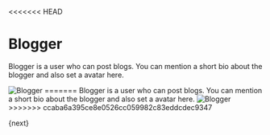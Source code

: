 <<<<<<< HEAD
# Blogger

Blogger is a user who can post blogs. 
You can mention a short bio about the blogger and also set a avatar here.

<img class="screenshot" alt="Blogger" src="/docs/assets/img/website/blogger.png">
=======
Blogger is a user who can post blogs. 
You can mention a short bio about the blogger and also set a avatar here.

<img class="screenshot" alt="Blogger" src="{{docs_base_url}}/assets/img/website/blogger.png">
>>>>>>> ccaba6a395ce8e0526cc059982c83eddcdec9347

{next}
